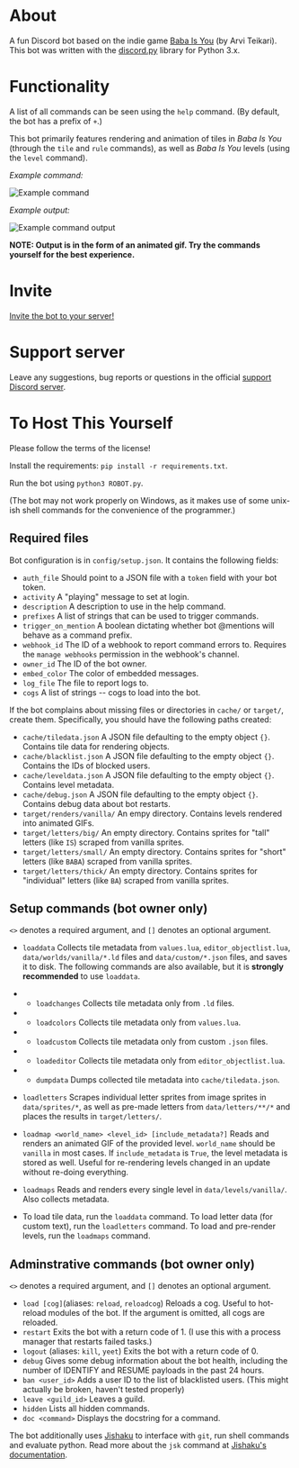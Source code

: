# About

A fun Discord bot based on the indie game [Baba Is You](https://store.steampowered.com/app/736260/Baba_Is_You/) (by Arvi Teikari). This bot was written with the [discord.py](https://discordpy.readthedocs.io/en/latest/) library for Python 3.x.

# Functionality

A list of all commands can be seen using the `help` command. (By default, the bot has a prefix of `+`.)

This bot primarily features rendering and animation of
tiles in *Baba Is You* (through the `tile` and `rule` commands), 
as well as *Baba Is You* levels (using the `level` command).

*Example command:*

![Example command](https://cdn.discordapp.com/attachments/420095557231443988/596606587800387594/unknown.png)

*Example output:*

![Example command output](https://cdn.discordapp.com/attachments/420095557231443988/596606636215500816/unknown.png)

**NOTE: Output is in the form of an animated gif. Try the commands yourself for the best experience.**

# Invite

[Invite the bot to your server!](https://discordapp.com/api/oauth2/authorize?client_id=480227663047294987&scope=bot&permissions=388160)

# Support server

Leave any suggestions, bug reports or questions in the official [support Discord server](https://discord.gg/rMX3YPK).

# To Host This Yourself

Please follow the terms of the license!

Install the requirements: `pip install -r requirements.txt`.

Run the bot using `python3 ROBOT.py`.

(The bot may not work properly on Windows, as it makes use of some unix-ish shell commands for the convenience of the programmer.)

## Required files

Bot configuration is in `config/setup.json`. It contains the following fields:

* `auth_file` Should point to a JSON file with a `token` field with your bot token.
* `activity` A "playing" message to set at login.
* `description` A description to use in the help command.
* `prefixes` A list of strings that can be used to trigger commands.
* `trigger_on_mention` A boolean dictating whether bot @mentions will behave as a command prefix.
* `webhook_id` The ID of a webhook to report command errors to. Requires the `manage webhooks` permission in the webhook's channel.
* `owner_id` The ID of the bot owner.
* `embed_color` The color of embedded messages.
* `log_file` The file to report logs to.
* `cogs` A list of strings -- cogs to load into the bot.

If the bot complains about missing files or directories in `cache/` or `target/`, create them. Specifically, you should have the following paths created:
* `cache/tiledata.json` A JSON file defaulting to the empty object `{}`. Contains tile data for rendering objects.
* `cache/blacklist.json` A JSON file defaulting to the empty object `{}`. Contains the IDs of blocked users.
* `cache/leveldata.json` A JSON file defaulting to the empty object `{}`. Contains level metadata.
* `cache/debug.json` A JSON file defaulting to the empty object `{}`. Contains debug data about bot restarts. 
* `target/renders/vanilla/` An empy directory. Contains levels rendered into animated GIFs.
* `target/letters/big/` An empty directory. Contains sprites for "tall" letters (like `IS`) scraped from vanilla sprites.
* `target/letters/small/` An empty directory. Contains sprites for "short" letters (like `BABA`) scraped from vanilla sprites.
* `target/letters/thick/` An empty directory. Contains sprites for "individual" letters (like `BA`) scraped from vanilla sprites.

## Setup commands (bot owner only)

`<>` denotes a required argument, and `[]` denotes an optional argument.

* `loaddata` Collects tile metadata from `values.lua`, `editor_objectlist.lua`, `data/worlds/vanilla/*.ld` files and `data/custom/*.json` files, and saves it to disk. The following commands are also available, but it is **strongly recommended** to use `loaddata`.
* * `loadchanges` Collects tile metadata only from `.ld` files.
* * `loadcolors` Collects tile metadata only from `values.lua`.
* * `loadcustom` Collects tile metadata only from custom `.json` files.
* * `loadeditor` Collects tile metadata only from `editor_objectlist.lua`.
* * `dumpdata` Dumps collected tile metadata into `cache/tiledata.json`.
* `loadletters` Scrapes individual letter sprites from image sprites in `data/sprites/*`, as well as pre-made letters from `data/letters/**/*` and places the results in `target/letters/`.
* `loadmap <world_name> <level_id> [include_metadata?]` Reads and renders an animated GIF of the provided level. `world_name` should be `vanilla` in most cases. If `include_metadata` is `True`, the level metadata is stored as well. Useful for re-rendering levels changed in an update without re-doing everything.
* `loadmaps` Reads and renders every single level in `data/levels/vanilla/`. Also collects metadata.

* To load tile data, run the `loaddata` command. To load letter data (for custom text), run the `loadletters` command. To load and pre-render levels, run the `loadmaps` command.

## Adminstrative commands (bot owner only)

`<>` denotes a required argument, and `[]` denotes an optional argument.

* `load [cog]`(aliases: `reload`, `reloadcog`) Reloads a cog. Useful to hot-reload modules of the bot. If the argument is omitted, all cogs are reloaded.
* `restart` Exits the bot with a return code of 1. (I use this with a process manager that restarts failed tasks.)
* `logout` (aliases: `kill`, `yeet`) Exits the bot with a return code of 0. 
* `debug` Gives some debug information about the bot health, including the number of IDENTIFY and RESUME payloads in the past 24 hours.
* `ban <user_id>` Adds a user ID to the list of blacklisted users. (This might actually be broken, haven't tested properly)
* `leave <guild_id>` Leaves a guild.
* `hidden` Lists all hidden commands.
* `doc <command>` Displays the docstring for a command.

The bot additionally uses [Jishaku](https://github.com/Gorialis/jishaku/) to interface with `git`, run shell commands and evaluate python. Read more about the `jsk` command at [Jishaku's documentation](https://jishaku.readthedocs.io/en/latest/).

